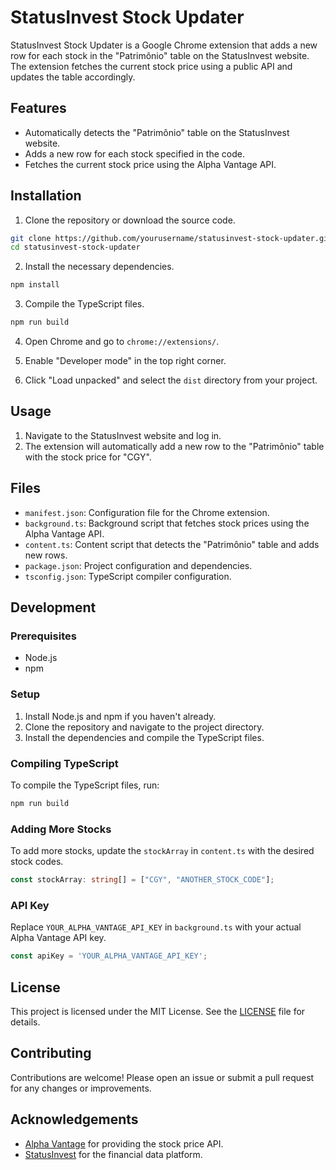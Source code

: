 # StatusInvest Stock Updater

StatusInvest Stock Updater is a Google Chrome extension that adds a new row for each stock in the "Patrimônio" table on the StatusInvest website. The extension fetches the current stock price using a public API and updates the table accordingly.

## Features

- Automatically detects the "Patrimônio" table on the StatusInvest website.
- Adds a new row for each stock specified in the code.
- Fetches the current stock price using the Alpha Vantage API.

## Installation

1. Clone the repository or download the source code.

```sh
git clone https://github.com/yourusername/statusinvest-stock-updater.git
cd statusinvest-stock-updater
```

2. Install the necessary dependencies.

```sh
npm install
```

3. Compile the TypeScript files.

```sh
npm run build
```

4. Open Chrome and go to `chrome://extensions/`.

5. Enable "Developer mode" in the top right corner.

6. Click "Load unpacked" and select the `dist` directory from your project.

## Usage

1. Navigate to the StatusInvest website and log in.
2. The extension will automatically add a new row to the "Patrimônio" table with the stock price for "CGY".

## Files

- `manifest.json`: Configuration file for the Chrome extension.
- `background.ts`: Background script that fetches stock prices using the Alpha Vantage API.
- `content.ts`: Content script that detects the "Patrimônio" table and adds new rows.
- `package.json`: Project configuration and dependencies.
- `tsconfig.json`: TypeScript compiler configuration.

## Development

### Prerequisites

- Node.js
- npm

### Setup

1. Install Node.js and npm if you haven't already.
2. Clone the repository and navigate to the project directory.
3. Install the dependencies and compile the TypeScript files.

### Compiling TypeScript

To compile the TypeScript files, run:

```sh
npm run build
```

### Adding More Stocks

To add more stocks, update the `stockArray` in `content.ts` with the desired stock codes.

```typescript
const stockArray: string[] = ["CGY", "ANOTHER_STOCK_CODE"];
```

### API Key

Replace `YOUR_ALPHA_VANTAGE_API_KEY` in `background.ts` with your actual Alpha Vantage API key.

```typescript
const apiKey = 'YOUR_ALPHA_VANTAGE_API_KEY';
```

## License

This project is licensed under the MIT License. See the [LICENSE](LICENSE) file for details.

## Contributing

Contributions are welcome! Please open an issue or submit a pull request for any changes or improvements.

## Acknowledgements

- [Alpha Vantage](https://www.alphavantage.co/) for providing the stock price API.
- [StatusInvest](https://statusinvest.com.br/) for the financial data platform.